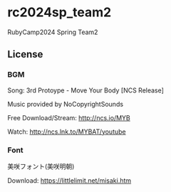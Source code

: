 # rc2024sp_team2
RubyCamp2024 Spring Team2

## License

### BGM
Song: 3rd Protoype - Move Your Body [NCS Release]

Music provided by NoCopyrightSounds

Free Download/Stream: http://ncs.io/MYB

Watch: http://ncs.lnk.to/MYBAT/youtube

### Font
美咲フォント(美咲明朝)

Download: https://littlelimit.net/misaki.htm
